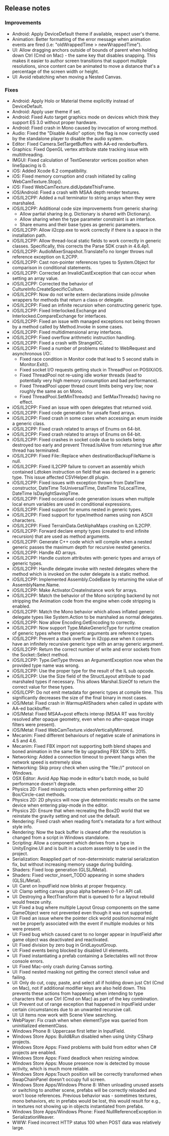 ## Release notes

### Improvements

-   Android: Apply DeviceDefault theme if available, respect user\'s theme.
-   Animation: Better formatting of the error message when animation events are fired (i.e: \"oldWrappedTime \> newWrappedTime\").
-   UI: Allow dragging anchors outside of bounds of parent when holding down Ctrl (Cmd on Mac) - the same key that disables snapping. This makes it easier to author screen transitions that support multiple resolutions, since content can be animated to move a distance that\'s a percentage of the screen width or height.
-   UI: Avoid rebatching when moving a Nested Canvas.

### Fixes

-   Android: Apply Holo or Material theme explicitly instead of DeviceDefault.
-   Android: Apply user theme if set.
-   Android: Fixed Auto target graphics mode on devices which think they support ES 3.0 without proper hardware.
-   Android: Fixed crash in Mono caused by invocation of wrong method.
-   Audio: Fixed the \"Disable Audio\" option; the flag is now correctly used by the standalone player to disable the audio system.
-   Editor: Fixed Camera.SetTargetBuffers with AA-ed renderbuffers.
-   Graphics: Fixed OpenGL vertex attribute state tracking issue with multithreading.
-   IMGUI: Fixed calculation of TextGenerator vertices position when lineSpacing is 0.
-   iOS: Added Xcode 6.2 compatibility.
-   iOS: Fixed memory corruption and crash initiated by calling WebCamTexture.Stop().
-   iOS: Fixed WebCamTexture.didUpdateThisFrame.
-   iOS/Android: Fixed a crash with MSAA depth render textures.
-   iOS/IL2CPP: Added a null terminator to string arrays when they were marshaled.
-   iOS/IL2CPP: Additional code size improvements from generic sharing:
    -   Allow partial sharing (e.g. Dictionary is shared with Dictionary).
    -   Allow sharing when the type parameter constraint is an interface.
    -   Share enums and their base types as generic parameters.
-   iOS/IL2CPP: Allow il2cpp.exe to work correctly if there is a space in the installation path.
-   iOS/IL2CPP: Allow thread-local static fields to work correctly in generic classes. Specifically, this corrects the Parse SDK crash in 4.6.4p1.
-   iOS/IL2CPP: AudioMixerSnapshot.TranslateTo no longer throws null reference exception on IL2CPP.
-   iOS/IL2CPP: Cast non-pointer references types to System.Object for comparison in conditional statements.
-   iOS/IL2CPP: Corrected an InvalidCastException that can occur when setting an array value.
-   iOS/IL2CPP: Corrected the behavior of CultureInfo.CreateSpecificCulture.
-   iOS/IL2CPP: Now do not write extern declarations inside p/invoke wrappers for methods that return a class or delegate.
-   iOS/IL2CPP: Fixed an infinite recursion when constructing generic type.
-   iOS/IL2CPP: Fixed Interlocked.Exchange and Interlocked.CompareExchange for interfaces.
-   iOS/IL2CPP: Fixed an issue with managed exceptions not being thrown by a method called by Method.Invoke in some cases.
-   iOS/IL2CPP: Fixed multidimensional array interfaces.
-   iOS/IL2CPP: Fixed overflow arithmetic instruction handling.
-   iOS/IL2CPP: Fixed a crash with StrangeIOC.
-   iOS/IL2CPP: Fixed a number of problems related to WebRequest and asynchronous I/O:
    -   Fixed race condition in Monitor code that lead to 5 second stalls in Monitor.Exit().
    -   Fixed socket I/O requests getting stuck in ThreadPool on POSIX/iOS.
    -   Fixed ThreadPool not re-using idle worker threads (lead to potentially very high memory consumption and bad performance).
    -   Fixed ThreadPool upper thread count limits being very low; now roughly the same as on Mono.
    -   Fixed ThreadPool.SetMinThreads() and SetMaxThreads() having no effect.
-   iOS/IL2CPP: Fixed an issue with open delegates that returned void.
-   iOS/IL2CPP: Fixed code generation for unsafe fixed arrays.
-   iOS/IL2CPP: Fixed crash in some cases when accessing an enum inside a generic class.
-   iOS/IL2CPP: Fixed crash related to arrays of Enums on 64-bit.
-   iOS/IL2CPP: Fixed crash related to arrays of Enums on 64-bit.
-   iOS/IL2CPP: Fixed crashes in socket code due to sockets being destroyed too early and prevent Thread.IsAlive from returning true after thread has terminated.
-   iOS/IL2CPP: Fixed File::Replace when destinationBackupFileName is null.
-   iOS/IL2CPP: Fixed IL2CPP failure to convert an assembly which contained Ldtoken instruction on field that was declared in a generic type. This issue affected CSVHelper.dll plugin.
-   iOS/IL2CPP: Fixed issues with exception thrown from DateTime constructor, DateTime ToUniversalTime, DateTime ToLocalTime, DateTime IsDaylightSavingTime.
-   iOS/IL2CPP: Fixed occasional code generation issues when multiple local enum variables are used in conditional expressions.
-   iOS/IL2CPP: Fixed support for enums nested in generic types.
-   iOS/IL2CPP: Fixed support for type/method names using non ASCII characters.
-   iOS/IL2CPP: Fixed TerrainData.GetAlphaMaps crashing on IL2CPP.
-   iOS/IL2CPP: Forward declare empty types (created to end infinite recursion) that are used as method arguments.
-   iOS/IL2CPP: Generate C++ code which will compile when a nested generic passes the maximum depth for recursive nested generics.
-   iOS/IL2CPP: Handle 4D arrays.
-   iOS/IL2CPP: Handle custom attributes with generic types and arrays of generic types.
-   iOS/IL2CPP: Handle delegate invoke with nested delegates where the method which is invoked on the outer delegate is a static method.
-   iOS/IL2CPP: Implemented Assembly.CodeBase by returning the value of AssemblyName.Name.
-   iOS/IL2CPP: Make Activator.CreateInstance work for arrays.
-   iOS/IL2CPP: Match the behavior of the Mono scripting backend by not stripping the Animation code from the engine when code stripping is enabled.
-   iOS/IL2CPP: Match the Mono behavior which allows inflated generic delegate types like System.Action to be marshaled as normal delegates.
-   iOS/IL2CPP: Now allow Encoding.GetEncoding to correctly.
-   iOS/IL2CPP: Now support Type.MakeGenericType for runtime creation of generic types where the generic arguments are reference types.
-   iOS/IL2CPP: Prevent a stack overflow in il2cpp.exe when it converts have an infinitely recursive generic type with an array generic argument.
-   iOS/IL2CPP: Return the correct number of write and error sockets from the Socket::Select method.
-   iOS/IL2CPP: Type.GetType throws an ArgumentException now when the provided type name was wrong.
-   iOS/IL2CPP: Use the proper type for the result of the IL sub opcode.
-   iOS/IL2CPP: Use the Size field of the StructLayout attribute to pad marshaled types if necessary. This allows Marshal.SizeOf to return the correct value for these types.
-   iOS/ILCPP: Do not emit metadata for generic types at compile time. This significantly decreases the size of the final binary in most cases.
-   iOS/Metal: Fixed crash in WarmupAllShaders when called in update with AA-ed backbuffer.
-   iOS/Metal: Fixed MSAA+post effects interop (MSAA RT was forcibly resolved after opaque geometry, even when no after-opaque image filters were present).
-   iOS/Metal: Fixed WebCamTexture.videoVerticallyMirrored.
-   Mecanim: Fixed different behaviours of negative scale of animations in 4.5 and 4.6.
-   Mecanim: Fixed FBX import not supporting both blend shapes and boned animation in the same file by upgrading FBX SDK to 2015.
-   Networking: Added a connection timeout to prevent hangs when the network speed is extremely slow.
-   Networking: Skip proxy check when using the \"file://\" protocol on Windows.
-   OSX Editor: Avoid App Nap mode in editor\'s batch mode, so build performance doesn\'t degrade.
-   Physics 2D: Fixed missing contacts when performing either 2D Box/Circle-cast methods.
-   Physics 2D: 2D physics will now give deterministic results on the same device when entering play-mode in the editor.
-   Physics 2D: Ensure that when recreating the Box2D world that we reinstate the gravity setting and not use the default.
-   Rendering: Fixed crash when reading font\'s metadata for a font without style info.
-   Rendering: Now the back buffer is cleared after the resolution is changed from a script in Windows standalone.
-   Scripting: Allow a component which derives from a type in UnityEngine.UI and is built in a custom assembly to be used in the project.
-   Serialization: Reapplied part of non-deterministic material serialization fix, but without increasing memory usage during building.
-   Shaders: Fixed loop generation (GLSL/Metal).
-   Shaders: Fixed vector_insert_TODO appearing in some shaders (GLSL/Metal).
-   UI: Caret on InputField now blinks at proper frequency.
-   UI: Clamp setting canvas group alpha between 0-1 on API call.
-   UI: Destroying a RectTransform that is queued to for a layout rebuild would freeze unity.
-   UI: Fixed a bug where multiple Layout Group components on the same GameObject were not prevented even though it was not supported.
-   UI: Fixed an issue where the pointer click world position/normal might not be properly associated with the event if multiple modules or hits were present.
-   UI: Fixed bug which caused caret to no longer appear in InputField after game object was deactivated and reactivated.
-   UI: Fixed division by zero bug in GridLayoutGroup.
-   UI: Fixed events being blocked by disabled UI elements.
-   UI: Fixed instantiating a prefab containing a Selectables will not throw console errors.
-   UI: Fixed Mac-only crash during Canvas sorting.
-   UI: Fixed nested masking not getting the correct stencil value and failing.
-   UI: Only do cut, copy, paste, and select all if holding down just Ctrl (Cmd on Mac), not if additional modifier keys are also held down. This prevents these actions from happening when intending to type characters that use Ctrl (Cmd on Mac) as part of the key combination.
-   UI: Prevent out of range exception that happened in InputField under certain circumstances due to an unwanted recursive call.
-   UI: UI items now work with Scene View searching.
-   WebPlayer: Fix crash when when elementType was queried from uninitialized elementClass.
-   Windows Phone 8: Uppercase first letter in InputField.
-   Windows Store Apps: Build&Run disabled when using Unity CSharp projects.
-   Windows Store Apps: Fixed problems with build from editor when C# projects are enabled.
-   Windows Store Apps: Fixed deadlock when resizing window.
-   Windows Store Apps: Mouse presence now is detected by mouse activity, which is much more reliable.
-   Windows Store Apps:Touch position will be correctly transformed when SwapChainPanel doesn\'t occupy full screen.
-   Windows Store Apps/Windows Phone 8: When unloading unused assets or switching to another scene, prefabs will be correctly reloaded and won\'t loose references. Previous behavior was - sometimes textures, mono behaviors, etc in prefabs would be lost, this would result for e.g., in textures not showing up in objects instantiated from prefabs.
-   Windows Store Apps/Windows Phone: Fixed NullReferenceException in SerializationWeaver.
-   WWW: Fixed incorrect HTTP status 100 when POST data was relatively large.
